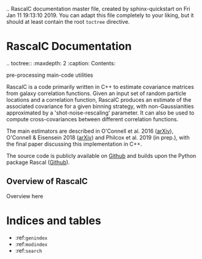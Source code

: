 .. RascalC documentation master file, created by
   sphinx-quickstart on Fri Jan 11 19:13:10 2019.
   You can adapt this file completely to your liking, but it should at least
   contain the root `toctree` directive.

RascalC Documentation
===================================

.. toctree::
   :maxdepth: 2
   :caption: Contents:
   
   pre-processing
   main-code
   utilities



RascalC is a code primarily written in C++ to estimate covariance matrices from galaxy correlation functions. Given an input set of random particle locations and a correlation function, RascalC produces an estimate of the associated covariance for a given binning strategy, with non-Gaussianities approximated by a 'shot-noise-rescaling' parameter. It can also be used to compute cross-covariances between different correlation functions.

The main estimators are described in O'Connell et al. 2016 ([arXiv](https://arxiv.org/abs/1510.01740)), O'Connell & Eisensein 2018 ([arXiv](https://arxiv.org/abs/1808.05978)) and Philcox et al. 2019 (in prep.), with the final paper discussing this implementation in C++.

The source code is publicly available on [Github](https://github.com/oliverphilcox/RascalC) and builds upon the Python package Rascal ([Github](https://github.com/rcoconnell/Rascal)).


Overview of RascalC
---------------------

Overview here

Indices and tables
==================

* :ref:`genindex`
* :ref:`modindex`
* :ref:`search`
